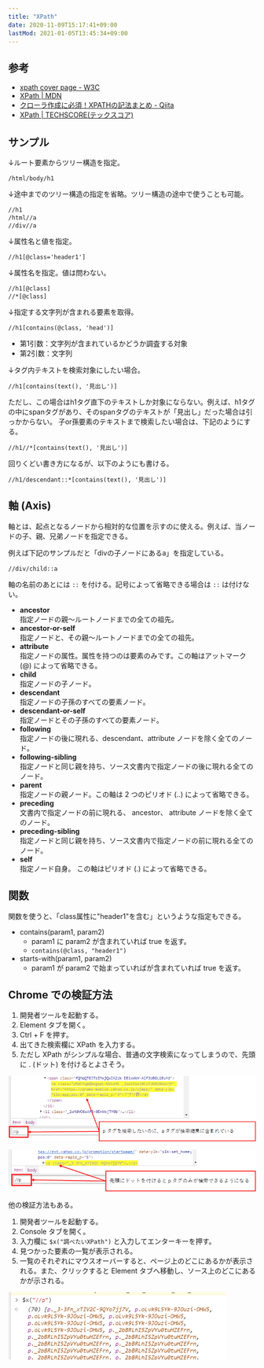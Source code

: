 ```yaml
---
title: "XPath"
date: 2020-11-09T15:17:41+09:00
lastMod: 2021-01-05T13:45:34+09:00
---
```


## 参考

* [xpath cover page - W3C](https://www.w3.org/TR/xpath/)
* [XPath | MDN](https://developer.mozilla.org/ja/docs/Web/XPath)
* [クローラ作成に必須！XPATHの記法まとめ - Qiita](https://qiita.com/rllllho/items/cb1187cec0fb17fc650a)
* [XPath | TECHSCORE(テックスコア)](https://www.techscore.com/tech/XML/XPath/index.html/)

## サンプル

↓ルート要素からツリー構造を指定。

```
/html/body/h1
```

↓途中までのツリー構造の指定を省略。ツリー構造の途中で使うことも可能。

```
//h1
/html//a
//div//a
```

↓属性名と値を指定。

```
//h1[@class='header1']
```

↓属性名を指定。値は問わない。

```
//h1[@class]
//*[@class]
```

↓指定する文字列が含まれる要素を取得。

```
//h1[contains(@class, 'head')]
```

* 第1引数：文字列が含まれているかどうか調査する対象
* 第2引数：文字列

↓タグ内テキストを検索対象にしたい場合。

```
//h1[contains(text(), '見出し')]
```

ただし、この場合はh1タグ直下のテキストしか対象にならない。例えば、h1タグの中にspanタグがあり、そのspanタグのテキストが「見出し」だった場合は引っかからない。
子or孫要素のテキストまで検索したい場合は、下記のようにする。

```
//h1//*[contains(text(), '見出し')]
```

回りくどい書き方になるが、以下のようにも書ける。

```
//h1/descendant::*[contains(text(), '見出し')]
```

## 軸 (Axis)
軸とは、起点となるノードから相対的な位置を示すのに使える。例えば、当ノードの子、親、兄弟ノードを指定できる。

例えば下記のサンプルだと「divの子ノードにあるa」を指定している。

```
//div/child::a
```

軸の名前のあとには `::` を付ける。記号によって省略できる場合は `::` は付けない。

* __ancestor__  
指定ノードの親～ルートノードまでの全ての祖先。
* __ancestor-or-self__  
指定ノードと、その親～ルートノードまでの全ての祖先。
* __attribute__  
指定ノードの属性。属性を持つのは要素のみです。この軸はアットマーク (@) によって省略できる。
* __child__  
指定ノードの子ノード。
* __descendant__  
指定ノードの子孫のすべての要素ノード。
* __descendant-or-self__  
指定ノードとその子孫のすべての要素ノード。
* __following__  
指定ノードの後に現れる、descendant、attribute ノードを除く全てのノード。
* __following-sibling__  
指定ノードと同じ親を持ち、ソース文書内で指定ノードの後に現れる全てのノード。
* __parent__  
指定ノードの親ノード。この軸は 2 つのピリオド (..) によって省略できる。
* __preceding__  
文書内で指定ノードの前に現れる、 ancestor、 attribute ノードを除く全てのノード。
* __preceding-sibling__  
指定ノードと同じ親を持ち、ソース文書内で指定ノードの前に現れる全てのノード。
* __self__  
指定ノード自身。 この軸はピリオド (.) によって省略できる。

## 関数
関数を使うと、「class属性に"header1"を含む」というような指定もできる。

* contains(param1, param2)
  * param1 に param2 が含まれていれば true を返す。
  * `contains(@class, "header1")`
* starts-with(param1, param2)
  * param1 が param2 で始まっていればが含まれていれば true を返す。

## Chrome での検証方法
1. 開発者ツールを起動する。
1. Element タブを開く。
1. Ctrl + F を押す。
1. 出てきた検索欄に XPath を入力する。
  1. ただし XPath がシンプルな場合、普通の文字検索になってしまうので、先頭に . (ドット) を付けるとよさそう。

![](2021-01-05-10-57-26.png)

![](2021-01-05-10-59-08.png)

他の検証方法もある。

1. 開発者ツールを起動する。
1. Console タブを開く。
1. 入力欄に `$x("調べたいXPath")` と入力してエンターキーを押す。
1. 見つかった要素の一覧が表示される。
1. 一覧のそれぞれにマウスオーバーすると、ページ上のどこにあるかが表示される。また、クリックすると Element タブへ移動し、ソース上のどこにあるかが示される。

![](2021-01-05-11-01-52.png)
